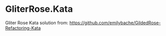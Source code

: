 # GliterRose.Kata
Gliter Rose Kata solution
from: https://github.com/emilybache/GildedRose-Refactoring-Kata
